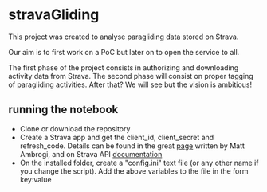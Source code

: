 # stravaGliding
This project was created to analyse paragliding data stored on Strava.

Our aim is to first work on a PoC but later on to open the service to all.

The first phase of the project consists in authorizing and downloading activity data from Strava. The second phase will consist on proper tagging of paragliding activities. After that? We will see but the vision is ambitious!

## running the notebook
- Clone or download the repository
- Create a Strava app and get the client_id, client_secret and refresh_code. Details can be found in the great [page](https://towardsdatascience.com/using-the-strava-api-and-pandas-to-explore-your-activity-data-d94901d9bfde) written by Matt Ambrogi, and on Strava API [documentation](https://developers.strava.com/docs/authentication/) 
- On the installed folder, create a "config.ini" text file (or any other name if you change the script). Add the above variables to the file in the form key:value
